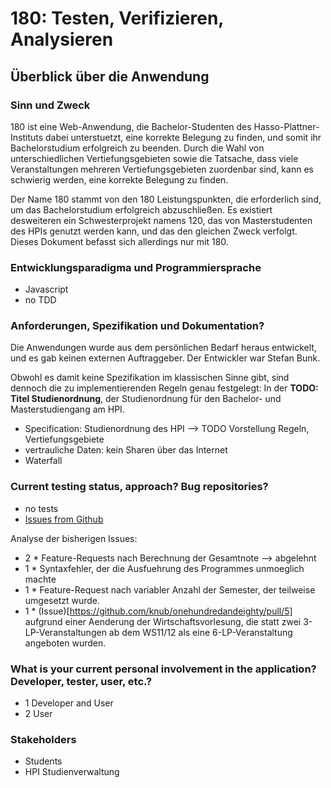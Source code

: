 # 180: Testen, Verifizieren, Analysieren

## Überblick über die Anwendung

### Sinn und Zweck
180 ist eine Web-Anwendung, die Bachelor-Studenten des Hasso-Plattner-Instituts dabei unterstuetzt, eine korrekte Belegung zu finden, und somit ihr Bachelorstudium erfolgreich zu beenden. Durch die Wahl von unterschiedlichen Vertiefungsgebieten sowie die Tatsache, dass viele Veranstaltungen mehreren Vertiefungsgebieten zuordenbar sind, kann es schwierig werden, eine korrekte Belegung zu finden. 

Der Name 180 stammt von den 180 Leistungspunkten, die erforderlich sind, um das Bachelorstudium erfolgreich abzuschließen.
Es existiert desweiteren ein Schwesterprojekt namens 120, das von Masterstudenten des HPIs genutzt werden kann, und das den gleichen Zweck verfolgt.
Dieses Dokument befasst sich allerdings nur mit 180.

### Entwicklungsparadigma und Programmiersprache
<!--- Which development paradigm? Which development language(s)? --->
* Javascript
* no TDD

### Anforderungen, Spezifikation und Dokumentation?
<!--- Requirements? Specification? Documentation? Other artefacts available? --->
Die Anwendungen wurde aus dem persönlichen Bedarf heraus entwickelt, und es gab keinen externen Auftraggeber. Der Entwickler war Stefan Bunk.

Obwohl es damit keine Spezifikation im klassischen Sinne gibt, sind dennoch die zu implementierenden Regeln genau festgelegt: In der **TODO: Titel Studienordnung**, der Studienordnung für den Bachelor- und Masterstudiengang am HPI.


* Specification: Studienordnung des HPI --> TODO Vorstellung Regeln, Vertiefungsgebiete
* vertrauliche Daten: kein Sharen über das Internet
* Waterfall

### Current testing status, approach? Bug repositories?
* no tests
* [Issues from Github](https://github.com/knub/onehundredandeighty/issues?utf8=%E2%9C%93&q=is%3Aissue)

Analyse der bisherigen Issues:
* 2 * Feature-Requests nach Berechnung der Gesamtnote --> abgelehnt
* 1 * Syntaxfehler, der die Ausfuehrung des Programmes unmoeglich machte
* 1 * Feature-Request nach variabler Anzahl der Semester, der teilweise umgesetzt wurde.
* 1 * (Issue)[https://github.com/knub/onehundredandeighty/pull/5] aufgrund einer Aenderung der Wirtschaftsvorlesung, die statt zwei 3-LP-Veranstaltungen ab dem WS11/12 als eine 6-LP-Veranstaltung angeboten wurden.

### What is your current personal involvement in the application? Developer, tester, user, etc.?
* 1 Developer and User
* 2 User


### Stakeholders

* Students
* HPI Studienverwaltung
